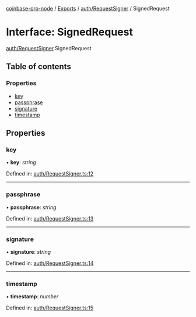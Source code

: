[coinbase-pro-node](../README.md) / [Exports](../modules.md) / [auth/RequestSigner](../modules/auth_requestsigner.md) / SignedRequest

# Interface: SignedRequest

[auth/RequestSigner](../modules/auth_requestsigner.md).SignedRequest

## Table of contents

### Properties

- [key](auth_requestsigner.signedrequest.md#key)
- [passphrase](auth_requestsigner.signedrequest.md#passphrase)
- [signature](auth_requestsigner.signedrequest.md#signature)
- [timestamp](auth_requestsigner.signedrequest.md#timestamp)

## Properties

### key

• **key**: _string_

Defined in: [auth/RequestSigner.ts:12](https://github.com/bennycode/coinbase-pro-node/blob/3a89239/src/auth/RequestSigner.ts#L12)

---

### passphrase

• **passphrase**: _string_

Defined in: [auth/RequestSigner.ts:13](https://github.com/bennycode/coinbase-pro-node/blob/3a89239/src/auth/RequestSigner.ts#L13)

---

### signature

• **signature**: _string_

Defined in: [auth/RequestSigner.ts:14](https://github.com/bennycode/coinbase-pro-node/blob/3a89239/src/auth/RequestSigner.ts#L14)

---

### timestamp

• **timestamp**: _number_

Defined in: [auth/RequestSigner.ts:15](https://github.com/bennycode/coinbase-pro-node/blob/3a89239/src/auth/RequestSigner.ts#L15)

